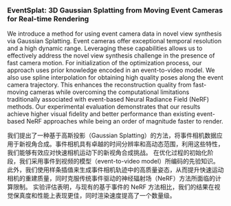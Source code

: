 ### EventSplat: 3D Gaussian Splatting from Moving Event Cameras for Real-time Rendering

We introduce a method for using event camera data in novel view synthesis via Gaussian Splatting. Event cameras offer exceptional temporal resolution and a high dynamic range. Leveraging these capabilities allows us to effectively address the novel view synthesis challenge in the presence of fast camera motion. For initialization of the optimization process, our approach uses prior knowledge encoded in an event-to-video model. We also use spline interpolation for obtaining high quality poses along the event camera trajectory. This enhances the reconstruction quality from fast-moving cameras while overcoming the computational limitations traditionally associated with event-based Neural Radiance Field (NeRF) methods. Our experimental evaluation demonstrates that our results achieve higher visual fidelity and better performance than existing event-based NeRF approaches while being an order of magnitude faster to render.

我们提出了一种基于高斯投影（Gaussian Splatting）的方法，将事件相机数据应用于新视角合成。事件相机具有卓越的时间分辨率和高动态范围，利用这些特性，我们能够有效应对快速相机运动下的新视角合成挑战。
在优化过程的初始化阶段，我们采用事件到视频的模型（event-to-video model）所编码的先验知识。此外，我们使用样条插值来生成事件相机轨迹中的高质量姿态，从而提升快速运动相机的重建质量，同时克服传统事件驱动的神经辐射场（NeRF）方法所面临的计算限制。
实验评估表明，与现有的基于事件的 NeRF 方法相比，我们的结果在视觉保真度和性能上表现更佳，同时渲染速度提高了一个数量级。
